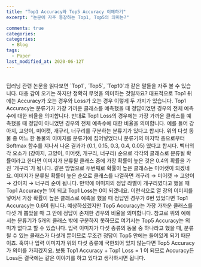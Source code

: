 ```yaml
---
title: "Top1 Accuracy와 Top5 Accuracy 이해하기"
excerpt: "논문에 자주 등장하는 Top1, Top5의 의미는?"

comments: true
categories:
categories:
  - Blog
tags:
  - Paper
last_modified_at: 2020-06-12T
---
```


<br>
딥러닝 관련 논문을 읽다보면 `Top1`, `Top5`, `Top10`과 같은 말들을 자주 볼 수 있습니다.  
대충 감이 오기는 하지만 정확히 무엇을 의미하는 것일까요?  
대표적으로 Top1 뒤에는 Accuracy가 오는 경우와 Loss가 오는 경우 이렇게 두 가지가 있습니다.  
Top1 Accuracy는 분류기가 가장 가까운 클래스를 예측했을 때 정답이었던 경우의 전체 예측수에 대한 비율을 의미합니다.  
반대로 Top1 Loss의 경우에는 가장 가까운 클래스를 예측했을 때 정답이 아니었던 경우의 전체 예측수에 대한 비율을 의미합니다.  
예를 들어 강아지, 고양이, 미어캣, 개구리, 너구리를 구분하는 분류기가 있다고 합시다.  
위의 다섯 동물 중 어느 한 동물의 이미지를 분류기에 집어넣었더니 분류기의 마지막 층으로부터 Softmax 함수를 지나서 나온 결과가 (0.1, 0.15, 0.3, 0.4, 0.05) 였다고 합시다.   
벡터의 각 요소가 (강아지, 고양이, 미어캣, 개구리, 너구리) 순으로 각각의 클래스로 분류될 확률이라고 한다면 이미지가 분류될 클래스 중에 가장 확률이 높은 것은 0.4의 확률을 가진 `개구리`가 됩니다. 같은 방법으로 두번째로 확률이 높은 클래스는 미어캣이 되겠네요.  
이미지가 분류될 확률이 높은 순으로 클래스를 나열하면 개구리 → 미어캣 → 고양이 → 강아지 → 너구리 순이 됩니다.  
만약에 이미지의 정답 라벨이 개구리였다고 했을 때 Top1 Accuracy는 1이 되고 Top1 Loss는 0이 되겠네요.  
이런식으로 열 장의 이미지를 넣어서 가장 확률이 높은 클래스로 예측을 했을 때 정답인 경우가 6번 있었다면 Top1 Accuracy는 0.6이 됩니다.  
예상하셨겠지만 Top5 Accuracy는 가장 가까운 클래스를 다섯 개 뽑았을 때 그 안에 정답이 존재한 경우의 비율을 의미합니다.   
참고로 위의 예에서는 분류기가 5개의 클래스 밖에 구분하지 못하므로 여기서는 Top5 Accuracy는 의미가 없다고 할 수 있습니다.  
입력 이미지가 다섯 종류의 동물 중 하나라고 했을 때, 분류될 수 있는 클래스가 다섯개 뿐이므로 무조건 정답이 Top5 안에는 들어있게 되기 때문이죠.  
혹여나 입력 이미지가 위의 다섯 종류에 국한되어 있지 않는다면 Top5 Accuracy가 의미를 가지겠지요.  
보통 Top1 Accuracy + Top1 Loss = 1 이 되므로 Accuracy든 Loss든 결국에는 같은 이야기를 하고 있다고 생각하시면 됩니다. 